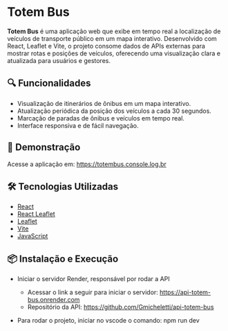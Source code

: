 # Totem Bus

**Totem Bus** é uma aplicação web que exibe em tempo real a localização de veículos de transporte público em um mapa interativo. Desenvolvido com React, Leaflet e Vite, o projeto consome dados de APIs externas para mostrar rotas e posições de veículos, oferecendo uma visualização clara e atualizada para usuários e gestores.

## 🔍 Funcionalidades

- Visualização de itinerários de ônibus em um mapa interativo.
- Atualização periódica da posição dos veículos a cada 30 segundos.
- Marcação de paradas de ônibus e veículos em tempo real.
- Interface responsiva e de fácil navegação.

## 🚀 Demonstração

Acesse a aplicação em: https://totembus.console.log.br

## 🛠️ Tecnologias Utilizadas

- [React](https://reactjs.org/)
- [React Leaflet](https://react-leaflet.js.org/)
- [Leaflet](https://leafletjs.com/)
- [Vite](https://vitejs.dev/)
- [JavaScript](https://developer.mozilla.org/pt-BR/docs/Web/JavaScript)

## 📦 Instalação e Execução

 - Iniciar o servidor Render, responsável por rodar a API
    - Acessar o link a seguir para iniciar o servidor: https://api-totem-bus.onrender.com
    - Repositório da API: https://github.com/Gmicheletti/api-totem-bus

- Para rodar o projeto, iniciar no vscode o comando: npm run dev


